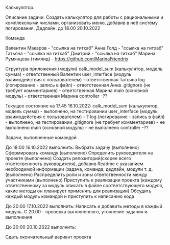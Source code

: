 Калькулятор.

Описание задачи.
Создать калькулятор для работы с рациональными и комплексными числами, организовать меню, добавив в неё систему логирования.
Дедлайн: до 18.00 20.10.2022

Команда

Валентин Макаров  - "ссылка на гитхаб"
Анна Голд - "ссылка на гитхаб"
Татьяна - "ссылка на гитхаб"
Дмитрий - "ссылка на гитхаб"
Марина Румянцева (тимлид) - https://github.com/MarinaFriendrix


Структура приложения (модули)
calk_model_sum (калькулятор, модель сумма) - ответственный Валентин
user_interface (модуль взаимодействия с пользователем) - ответственная Татьяна
log (логирование - запись в файл) - ответственная Анна
.gitignore (не требует комментариев) - ответственная Марина
main (основной модуль) - ответственная Марина
controller -??


Текущее состояние на 17.45 16.10.2022:
calk_model_sum (калькулятор, модель сумма) - выполнено, на тестировании
user_interface (модуль взаимодействия с пользователем) - ?
log (логирование - запись в файл) - выполнено, на тестировании
.gitignore (не требует комментариев) - не выполнено
main (основной модуль)  - не выполнено
controller -??

Задачи, выполненные командой

До 18:00 16.10.2022 выполнить:
Выбрать задачу (выполнено)
Сформировать команду (выполнено)
Определить руководителя на проекте (выполнено)
Создать репозиторий(скорее всего ответственность руководителя), добавив Readme с указанием необходимой информации (задача, команда, дедлайн, модули т. д. (выполнено)
Распределить роли и зоны ответственности между участниками (выполнено)
Приступить к реализации проекта (каждому ответственному за модуль описать в файле соответствующего модуля, какие методы он планирует применять для реализации) 
Обсудить каждый модуль командой и приступить к написанию кода


До 20:00 17.10.2022 выполнить:
Написать и добавить методы в каждый модуль.
С 20.00 - проверка выполненного, уточнение задания и выполнения

До 20:00 20.10.2022 выполнить:

Сдать окончательный вариант проекта
